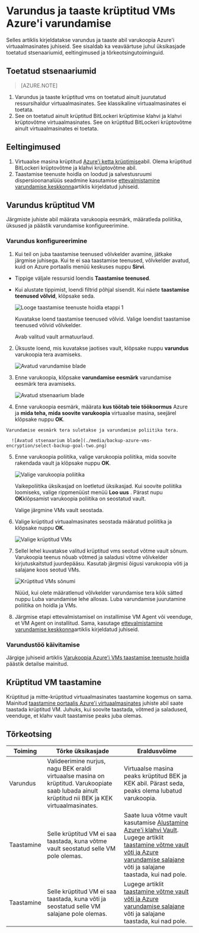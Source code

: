<properties
   pageTitle="Varundus ja taaste krüptitud VMs Azure'i varundamise"
   description="Selles artiklis kirjeldatakse varundamine ja taastamine kogemus VMs krüptitud Azure'i ketas."
   services="backup"
   documentationCenter=""
   authors="JPallavi"
   manager="vijayts"
   editor=""/>
<tags
   ms.service="backup"
   ms.devlang="na"
   ms.topic="article"
   ms.tgt_pltfrm="na"
   ms.workload="storage-backup-recovery"
   ms.date="10/25/2016"
   ms.author="markgal; jimpark; trinadhk"/>

# <a name="backup-and-restore-encrypted-vms-using-azure-backup"></a>Varundus ja taaste krüptitud VMs Azure'i varundamise

Selles artiklis kirjeldatakse varundus ja taaste abil varukoopia Azure'i virtuaalmasinates juhiseid. See sisaldab ka veaväärtuse juhul üksikasjade toetatud stsenaariumid, eeltingimused ja tõrkeotsingutoiminguid.

## <a name="supported-scenarios"></a>Toetatud stsenaariumid

> [AZURE.NOTE]
1.  Varundus ja taaste krüptitud vms on toetatud ainult juurutatud ressursihaldur virtuaalmasinates. See klassikaline virtuaalmasinates ei toetata. <br>
2.  See on toetatud ainult krüptitud BitLockeri krüptimise klahvi ja klahvi krüptovõtme virtuaalmasinates. See on krüptitud BitLockeri krüptovõtme ainult virtuaalmasinates ei toetata. <br>

## <a name="pre-requisites"></a>Eeltingimused

1.  Virtuaalse masina krüptitud [Azure'i ketta krüptimise](../security/azure-security-disk-encryption.md)abil. Olema krüptitud BitLockeri krüptovõtme ja klahvi krüptovõtme abil.
2.  Taastamise teenuste hoidla on loodud ja salvestusruumi dispersioonanalüüs seadmine kasutamise [ettevalmistamine varundamise keskkonna](backup-azure-arm-vms-prepare.md)artiklis kirjeldatud juhiseid.

## <a name="backup-encrypted-vm"></a>Varundus krüptitud VM
Järgmiste juhiste abil määrata varukoopia eesmärk, määratleda poliitika, üksused ja päästik varundamise konfigureerimine.

### <a name="configure-backup"></a>Varundus konfigureerimine

1. Kui teil on juba taastamise teenused võlvkelder avamine, jätkake järgmise juhisega. Kui te ei saa taastamise teenused, võlvkelder avatud, kuid on Azure portaalis menüü keskuses nuppu **Sirvi**.

  - Tippige väljale ressursid loendis **Taastamise teenused**.
  - Kui alustate tippimist, loendi filtrid põhjal sisendit. Kui näete **taastamise teenused võlvid**, klõpsake seda.
  
      ![Looge taastamise teenuste hoidla etappi 1](./media/backup-azure-vms-encryption/browse-to-rs-vaults.png) <br/>

    Kuvatakse loend taastamise teenused võlvid. Valige loendist taastamise teenused võlvid võlvkelder.

    Avab valitud vault armatuurlaud.

2. Üksuste loend, mis kuvatakse jaotises vault, klõpsake nuppu **varundus** varukoopia tera avamiseks.

      ![Avatud varundamise blade](./media/backup-azure-vms-encryption/select-backup.png) 
    
3. Enne varukoopia, klõpsake **varundamise eesmärk** varundamise eesmärk tera avamiseks.

      ![Avatud stsenaarium blade](./media/backup-azure-vms-encryption/select-backup-goal-one.png) 
    
4.   Enne varukoopia eesmärk, määrata **kus töötab teie töökoormus** Azure ja **mida teha, mida soovite varukoopia** virtuaalse masina, seejärel klõpsake nuppu **OK**.

    Varundamise eesmärk tera suletakse ja varundamise poliitika tera.

      ![Avatud stsenaarium blade](./media/backup-azure-vms-encryption/select-backup-goal-two.png) 

5. Enne varukoopia poliitika, valige varukoopia poliitika, mida soovite rakendada vault ja klõpsake nuppu **OK**.

      ![Valige varukoopia poliitika](./media/backup-azure-vms-encryption/setting-rs-backup-policy-new.png) 

    Vaikepoliitika üksikasjad on loetletud üksikasjad. Kui soovite poliitika loomiseks, valige rippmenüüst menüü **Loo uus** . Pärast nupu **OK**klõpsamist varukoopia poliitika on seostatud vault.

    Valige järgmine VMs vault seostada.
    
6. Valige krüptitud virtuaalmasinates seostada määratud poliitika ja klõpsake nuppu **OK**.

      ![Valige krüptitud VMs](./media/backup-azure-vms-encryption/selected-encrypted-vms.png)
   
7. Sellel lehel kuvatakse valitud krüptitud vms seotud võtme vault sõnum. Varukoopia teenus nõuab võtmed ja saladusi võtme võlvkelder kirjutuskaitstud juurdepääsu. Kasutab järgmisi õigusi varukoopia võti ja salajane koos seotud VMs. 

      ![Krüptitud VMs sõnumi](./media/backup-azure-vms-encryption/encrypted-vm-message.png)

      Nüüd, kui olete määratlenud võlvkelder varundamise tera kõik sätted nuppu Luba varundamise lehe allosas. Luba varundamise juurutamine poliitika on hoidla ja VMs.

8. Järgmise etapi ettevalmistamisel on installimise VM Agent või veenduge, et VM Agent on installitud. Sama, kasutage [ettevalmistamine varundamise keskkonna](backup-azure-arm-vms-prepare.md)artiklis kirjeldatud juhiseid. 

### <a name="triggering-backup-job"></a>Varundustöö käivitamise
Järgige juhiseid artiklis [Varukoopia Azure'i VMs taastamise teenuste hoidla](backup-azure-arm-vms.md) päästik detailse mainitud.

## <a name="restore-encrypted-vm"></a>Krüptitud VM taastamine
Krüptitud ja mitte-krüptitud virtuaalmasinates taastamine kogemus on sama. Mainitud [taastamine portaalis Azure'i virtuaalmasinates](backup-azure-arm-restore-vms.md) juhiste abil saate taastada krüptitud VM. Juhuks, kui soovite taastada, võtmed ja saladused, veenduge, et klahv vault taastamise peaks juba olemas.

## <a name="troubleshooting-errors"></a>Tõrkeotsing

| Toiming | Tõrke üksikasjade | Eraldusvõime |
| -------- | -------- | -------|
| Varundus | Valideerimine nurjus, nagu BEK eraldi virtuaalse masina on krüptitud. Varukoopiate saab lubada ainult krüptitud nii BEK ja KEK virtuaalmasinates. | Virtuaalse masina peaks krüptitud BEK ja KEK abil. Pärast seda, peaks olema lubatud varukoopia. |
| Taastamine | Selle krüptitud VM ei saa taastada, kuna võtme vault seostatud selle VM pole olemas. | Saate luua võtme vault kasutamise [Alustamine Azure'i klahvi Vault](../key-vault/key-vault-get-started.md). Lugege artiklit [taastamine võtme vault võti ja Azure varundamise salajane](backup-azure-restore-key-secret.md) võti ja salajane taastada, kui nad pole. |
| Taastamine | Selle krüptitud VM ei saa taastada, kuna võti ja seostatud selle VM salajane pole olemas. | Lugege artiklit [taastamine võtme vault võti ja Azure varundamise salajane](backup-azure-restore-key-secret.md) võti ja salajane taastada, kui nad pole. |
